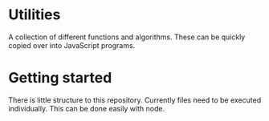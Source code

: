 # Utilities
A collection of different functions and algorithms. These can be quickly copied over into JavaScript programs. 

# Getting started
There is little structure to this repository. Currently files need to be executed individually. This can be done easily with node.

